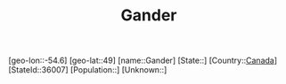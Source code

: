 ﻿---
title: "Gander"
location: [49,-54.6]
type: City
tags:
- geo/City


SpocWebEntityId: 30354
isDeleted: false
confidential: public

---
[geo-lon::-54.6]
[geo-lat::49]
[name::Gander]
[State::]
[Country::[Canada](North-America/Canada.md)]
[StateId::36007]
[Population::]
[Unknown::]

